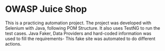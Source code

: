 # OWASP Juice Shop
This is a practicing automation project. The project was developed with Selenium with Java, following POM Structure. It also uses TestNG to run the test cases.
Java Faker, Data Providers and hard-coded information was used to fill the requirements-
This fake site was automated to do different actions.
